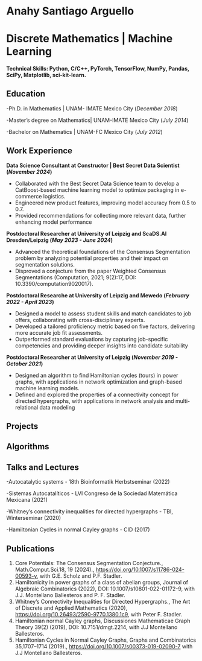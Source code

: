 # Anahy Santiago Arguello
# Discrete Mathematics | Machine Learning

#### Technical Skills: Python, C/C++, PyTorch, TensorFlow, NumPy, Pandas, SciPy, Matplotlib, sci-kit-learn.

## Education
-Ph.D. in Mathematics | UNAM- IMATE Mexico City (_December 2018_)

-Master’s degree on Mathematics| UNAM-IMATE Mexico City (_July 2014_)

-Bachelor on Mathematics | UNAM-FC Mexico City (_July 2012_)

## Work Experience
**Data Science Consultant at Constructor | Best Secret Data Scientist (_November 2024_)**
- Collaborated with the Best Secret Data Science team to develop a CatBoost-based machine learning model to optimize packaging in e-commerce logistics.
- Engineered new product features, improving model accuracy from 0.5 to 0.7.
- Provided recommendations for collecting more relevant data, further enhancing model performance

**Postdoctoral Researcher at University of Leipzig and ScaDS.AI Dresden/Leipzig (_May 2023 - June 2024_)**
- Advanced the theoretical foundations of the Consensus Segmentation problem by analyzing potential properties and their impact on segmentation solutions.
- Disproved a conjecture from the paper Weighted Consensus Segmentations (Computation, 2021; 9(2):17, DOI: 10.3390/computation9020017).

**Postdoctoral Researche at University of Leipzig and Mewedo (_February 2022 - April 2023_)**
- Designed a model to assess student skills and match candidates to job offers, collaborating with cross-disciplinary experts.
- Developed a tailored proficiency metric based on five factors, delivering more accurate job fit assessments.
- Outperformed standard evaluations by capturing job-specific competencies and providing deeper insights into candidate suitability

**Postdoctoral Researcher at  University of Leipzig (_November 2019 - October 2021_)**
- Designed an algorithm to find Hamiltonian cycles (tours) in power graphs, with applications in network optimization and graph-based machine learning models.
- Defined and explored the properties of a connectivity concept for directed hypergraphs, with applications in network analysis and multi-relational data modeling

## Projects

## Algorithms

## Talks and Lectures
-Autocatalytic systems - 18th Bioinformatik Herbstseminar (2022)

-Sistemas Autocatalíticos - LVI Congreso de la Sociedad Matemática Mexicana (2021)

-Whitney’s connectivity inequalities for directed hypergraphs - TBI, Winterseminar (2020)

-Hamiltonian Cycles in normal Cayley graphs - CID (2017)

## Publications
1. Core Potentials: The Consensus Segmentation Conjecture., Math.Comput.Sci.18, 19 (2024)., https://doi.org/10.1007/s11786-024-00593-y, with G.E. Scholz and P.F. Stadler.
2. Hamiltonicity in power graphs of a class of abelian groups, Journal of Algebraic Combinatorics (2022), DOI: 10.1007/s10801-022-01172-9, with J.J. Montellano Ballesteros and P. F. Stadler.
3.  Whitney’s Connectivity Inequalities for Directed Hypergraphs., The Art of Discrete and Applied Mathematics (2020), https://doi.org/10.26493/2590-9770.1380.1c9, with Peter F. Stadler.
4.  Hamiltonian normal Cayley graphs, Discussiones Mathematicae Graph Theory 39(2) (2019), DOI: 10.7151/dmgt.2214, with J.J Montellano Ballesteros.
5.  Hamiltonian Cycles in Normal Cayley Graphs, Graphs and Combinatorics 35,1707–1714 (2019)., https://doi.org/10.1007/s00373-019-02090-7 with J.J Montellano Ballesteros.
